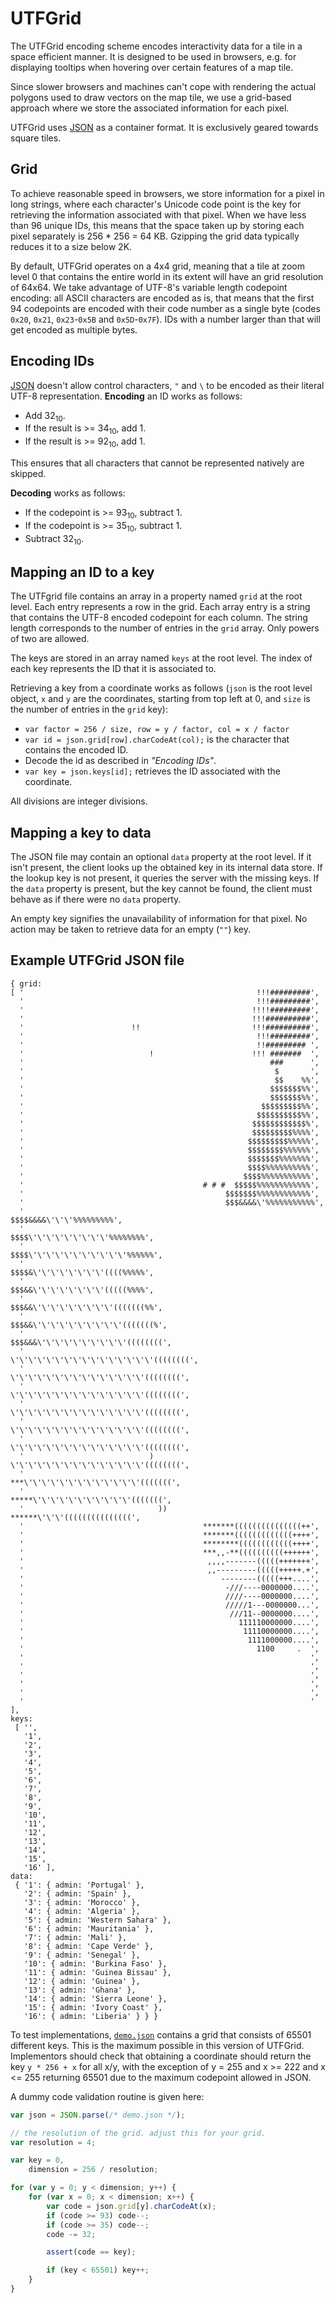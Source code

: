 # UTFGrid

The UTFGrid encoding scheme encodes interactivity data for a tile in a space
efficient manner. It is designed to be used in browsers, e.g. for displaying
tooltips when hovering over certain features of a map tile.

Since slower browsers and machines can't cope with rendering the actual
polygons used to draw vectors on the map tile, we use a grid-based approach
where we store the associated information for each pixel.

UTFGrid uses [JSON](http://en.wikipedia.org/wiki/JSON) as a container format.
It is exclusively geared towards square tiles.

## Grid

To achieve reasonable speed in browsers, we store information for a pixel in
long strings, where each character's Unicode code point is the key for retrieving
the information associated with that pixel. When we have less than 96 unique
IDs, this means that the space taken up by storing each pixel separately is
256 * 256 = 64 KB. Gzipping the grid data typically reduces it to a size below 2K.

By default, UTFGrid operates on a 4x4 grid, meaning that a tile at zoom level
0 that contains the entire world in its extent will have an grid resolution
of 64x64. We take advantage of UTF-8's variable length codepoint encoding:
all ASCII characters are encoded as is, that means that the first 94 codepoints
are encoded with their code number as a single byte (codes `0x20`, `0x21`,
`0x23`-`0x5B` and `0x5D`-`0x7F`).
IDs with a number larger than that will get encoded as multiple bytes.

## Encoding IDs

[JSON](http://www.ietf.org/rfc/rfc4627) doesn't allow control characters, `"`
and `\` to be encoded as their literal UTF-8 representation. **Encoding** an
ID works as follows:

* Add 32<sub>10</sub>.
* If the result is >= 34<sub>10</sub>, add 1.
* If the result is >= 92<sub>10</sub>, add 1.

This ensures that all characters that cannot be represented natively are skipped.

**Decoding** works as follows:

* If the codepoint is >= 93<sub>10</sub>, subtract 1.
* If the codepoint is >= 35<sub>10</sub>, subtract 1.
* Subtract 32<sub>10</sub>.

## Mapping an ID to a key

The UTFgrid file contains an array in a property named `grid` at the root level.
Each entry represents a row in the grid. Each array entry is a string that
contains the UTF-8 encoded codepoint for each column. The string length
corresponds to the number of entries in the `grid` array. Only powers of two are allowed.

The keys are stored in an array named `keys` at the root level. The index of
each key represents the ID that it is associated to.

Retrieving a key from a coordinate works as follows (`json` is the root level
object, `x` and `y` are the coordinates, starting from top left at 0, and
`size` is the number of entries in the `grid` key):

* `var factor = 256 / size, row = y / factor, col = x / factor`
* `var id = json.grid[row].charCodeAt(col);` is the character that contains the encoded ID.
* Decode the id as described in *"Encoding IDs"*.
* `var key = json.keys[id];` retrieves the ID associated with the coordinate.

All divisions are integer divisions.

## Mapping a key to data

The JSON file may contain an optional `data` property at the root level.
If it isn't present, the client looks up the obtained key in its internal data
store. If the lookup key is not present, it queries the server with the
missing keys. If the `data` property is present, but the key cannot be found,
the client must behave as if there were no `data` property.

An empty key signifies the unavailability of information for that pixel.
No action may be taken to retrieve data for an empty (`""`) key.


## Example UTFGrid JSON file

    { grid:
    [ '                                                    !!!#########',
      '                                                    !!!#########',
      '                                                   !!!!#########',
      '                                                   !!!##########',
      '                        !!                         !!!##########',
      '                                                    !!!#########',
      '                                                    !!######### ',
      '                            !                      !!! #######  ',
      '                                                       ###      ',
      '                                                        $       ',
      '                                                        $$    %%',
      '                                                       $$$$$$$%%',
      '                                                       $$$$$$$%%',
      '                                                     $$$$$$$$$%%',
      '                                                    $$$$$$$$$$%%',
      '                                                   $$$$$$$$$$$$%',
      '                                                   $$$$$$$$$%%%%',
      '                                                  $$$$$$$$$%%%%%',
      '                                                  $$$$$$$$%%%%%%',
      '                                                  $$$$$$$%%%%%%%',
      '                                                  $$$$%%%%%%%%%%',
      '                                                 $$$$%%%%%%%%%%%',
      '                                        # # #  $$$$$%%%%%%%%%%%%',
      '                                             $$$$$$$%%%%%%%%%%%%',
      '                                             $$$&&&&\'%%%%%%%%%%%',
      '                                            $$$$&&&&\'\'\'%%%%%%%%%',
      '                                           $$$$\'\'\'\'\'\'\'\'\'%%%%%%%%',
      '                                           $$$$\'\'\'\'\'\'\'\'\'\'\'%%%%%%',
      '                                          $$$$&\'\'\'\'\'\'\'\'((((%%%%%',
      '                                          $$$&&\'\'\'\'\'\'\'\'(((((%%%%',
      '                                         $$$&&\'\'\'\'\'\'\'\'\'(((((((%%',
      '                                         $$$&&\'\'\'\'\'\'\'\'\'\'(((((((%',
      '                                        $$$&&&\'\'\'\'\'\'\'\'\'\'((((((((',
      '                                        \'\'\'\'\'\'\'\'\'\'\'\'\'\'\'\'((((((((',
      '                                         \'\'\'\'\'\'\'\'\'\'\'\'\'\'\'((((((((',
      '                                         \'\'\'\'\'\'\'\'\'\'\'\'\'\'\'((((((((',
      '                                         \'\'\'\'\'\'\'\'\'\'\'\'\'\'\'((((((((',
      '                                         \'\'\'\'\'\'\'\'\'\'\'\'\'\'\'((((((((',
      '                                         \'\'\'\'\'\'\'\'\'\'\'\'\'\'\'((((((((',
      '                            )            \'\'\'\'\'\'\'\'\'\'\'\'\'\'\'((((((((',
      '                                         ***\'\'\'\'\'\'\'\'\'\'\'\'\'(((((((',
      '                                         *****\'\'\'\'\'\'\'\'\'\'\'(((((((',
      '                              ))        ******\'\'\'(((((((((((((((',
      '                                        *******(((((((((((((((++',
      '                                        *******(((((((((((((++++',
      '                                        ********((((((((((((++++',
      '                                        ***,,-**((((((((((++++++',
      '                                         ,,,,-------(((((+++++++',
      '                                         ,,---------(((((+++++.+',
      '                                            --------(((((+++....',
      '                                             -///----0000000....',
      '                                             ////----0000000....',
      '                                             /////1---0000000...',
      '                                              ///11--0000000....',
      '                                                111110000000....',
      '                                                 11110000000....',
      '                                                  1111000000....',
      '                                                    1100     .  ',
      '                                                                ',
      '                                                                ',
      '                                                                ',
      '                                                                ',
      '                                                                ',
      '                                                                ' ],
    keys:
     [ '',
       '1',
       '2',
       '3',
       '4',
       '5',
       '6',
       '7',
       '8',
       '9',
       '10',
       '11',
       '12',
       '13',
       '14',
       '15',
       '16' ],
    data:
     { '1': { admin: 'Portugal' },
       '2': { admin: 'Spain' },
       '3': { admin: 'Morocco' },
       '4': { admin: 'Algeria' },
       '5': { admin: 'Western Sahara' },
       '6': { admin: 'Mauritania' },
       '7': { admin: 'Mali' },
       '8': { admin: 'Cape Verde' },
       '9': { admin: 'Senegal' },
       '10': { admin: 'Burkina Faso' },
       '11': { admin: 'Guinea Bissau' },
       '12': { admin: 'Guinea' },
       '13': { admin: 'Ghana' },
       '14': { admin: 'Sierra Leone' },
       '15': { admin: 'Ivory Coast' },
       '16': { admin: 'Liberia' } } }

To test implementations, [`demo.json`](https://github.com/mapbox/mbtiles-spec/blob/master/1.1/demo.json) contains a grid that consists of 65501 different keys. This is the maximum possible in this version of UTFGrid. Implementors should check that obtaining a coordinate should return the key `y * 256 + x` for all x/y, with the exception of y = 255 and x >= 222 and x <= 255 returning 65501 due to the maximum codepoint allowed in JSON.

A dummy code validation routine is given here:

```javascript
var json = JSON.parse(/* demo.json */);

// the resolution of the grid. adjust this for your grid.
var resolution = 4;

var key = 0,
    dimension = 256 / resolution;

for (var y = 0; y < dimension; y++) {
    for (var x = 0; x < dimension; x++) {
        var code = json.grid[y].charCodeAt(x);
        if (code >= 93) code--;
        if (code >= 35) code--;
        code -= 32;

        assert(code == key);

        if (key < 65501) key++;
    }
}
```
